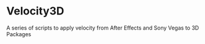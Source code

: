 # Velocity3D
 A series of scripts to apply velocity from After Effects and Sony Vegas to 3D Packages
